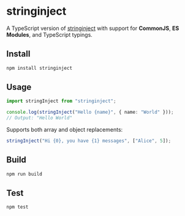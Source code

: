 # stringinject

A TypeScript version of [stringinject](https://github.com/tjcafferkey/stringinject) with support for **CommonJS**, **ES Modules**, and TypeScript typings.

## Install

```bash
npm install stringinject
```

## Usage

```ts
import stringInject from "stringinject";

console.log(stringInject("Hello {name}", { name: "World" }));
// Output: "Hello World"
```

Supports both array and object replacements:

```ts
stringInject("Hi {0}, you have {1} messages", ["Alice", 5]);
```

## Build

```bash
npm run build
```

## Test

```bash
npm test
```
